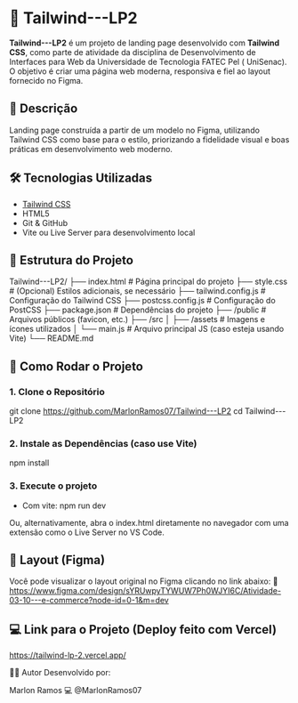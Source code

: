 # 🚀 Tailwind---LP2

**Tailwind---LP2** é um projeto de landing page desenvolvido com **Tailwind CSS**, como parte de atividade da disciplina de Desenvolvimento de Interfaces para Web da Universidade de Tecnologia FATEC Pel ( UniSenac). O objetivo é criar uma página web moderna, responsiva e fiel ao layout fornecido no Figma.



## 📌 Descrição

Landing page construída a partir de um modelo no Figma, utilizando Tailwind CSS como base para o estilo, priorizando a fidelidade visual e boas práticas em desenvolvimento web moderno.



## 🛠️ Tecnologias Utilizadas

- [Tailwind CSS](https://tailwindcss.com/)
- HTML5
- Git & GitHub
- Vite ou Live Server para desenvolvimento local



## 📁 Estrutura do Projeto

Tailwind---LP2/
├── index.html # Página principal do projeto
├── style.css # (Opcional) Estilos adicionais, se necessário
├── tailwind.config.js # Configuração do Tailwind CSS
├── postcss.config.js # Configuração do PostCSS
├── package.json # Dependências do projeto
├── /public # Arquivos públicos (favicon, etc.)
├── /src
│ ├── /assets # Imagens e ícones utilizados
│ └── main.js # Arquivo principal JS (caso esteja usando Vite)
└── README.md

## 🔧 Como Rodar o Projeto

### 1. Clone o Repositório

git clone https://github.com/MarlonRamos07/Tailwind---LP2
cd Tailwind---LP2

### 2. Instale as Dependências (caso use Vite)

npm install

### 3. Execute o projeto
  - Com vite: npm run dev

Ou, alternativamente, abra o index.html diretamente no navegador com uma extensão como o Live Server no VS Code.

## 🎨 Layout (Figma)

Você pode visualizar o layout original no Figma clicando no link abaixo:
📎 https://www.figma.com/design/sYRUwpyTYWUW7Ph0WJYI6C/Atividade-03-10---e-commerce?node-id=0-1&m=dev

## 💻 Link para o Projeto (Deploy feito com Vercel)

https://tailwind-lp-2.vercel.app/



👨‍🎓 Autor
Desenvolvido por:

Marlon Ramos
💻 @MarlonRamos07







